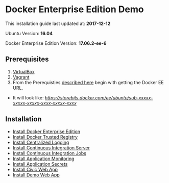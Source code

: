 #  Docker Enterprise Edition Demo

This installation guide last updated at: **2017-12-12**

Ubuntu Version: **16.04**

Docker Enterprise Edition Version: **17.06.2-ee-6**

## Prerequisites

1. [VirtualBox](https://www.virtualbox.org/wiki/Downloads)
2. [Vagrant](https://www.vagrantup.com/)
3. From the Prerequisties [described here](https://docs.docker.com/engine/installation/linux/docker-ee/ubuntu/) begin with getting the Docker EE URL.
  - It will look like: *https://storebits.docker.com/ee/ubuntu/sub-xxxxx-xxxxx-xxxxx-xxxx-xxxxx-xxxx*

## Installation

- [Install Docker Enterprise Edition](install_docker.md)
- [Install Docker Trusted Registry](install_dtr.md)
- [Install Centralized Logging](install_centralized_logging.md)
- [Install Continuous Integration Server](install_continuous_integration_server.md)
- [Install Continuous Integration Jobs](install_continuous_integration_jobs.md)
- [Install Application Monitoring](install_monitoring.md)
- [Install Application Secrets](install_secrets.md)
- [Install Civic Web App](install_civic_web_app.md)
- [Install Demo Web App](install_demo_web_app.md)
